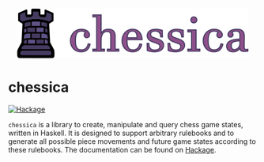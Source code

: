 <p align="center">
<img src="https://raw.githubusercontent.com/typedbyte/chessica/main/logo.png" alt="chessica" title="chessica"/>
</p>

# chessica

[![Hackage](https://img.shields.io/hackage/v/chessica.svg?logo=haskell&label=chessica)](https://hackage.haskell.org/package/chessica)

`chessica` is a library to create, manipulate and query chess game states, written in Haskell. It is designed to support arbitrary rulebooks and to generate all possible piece movements and future game states according to these rulebooks. The documentation can be found on [Hackage](https://hackage.haskell.org/package/chessica).
